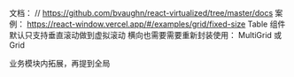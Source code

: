  文档： // https://github.com/bvaughn/react-virtualized/tree/master/docs
 案例： https://react-window.vercel.app/#/examples/grid/fixed-size
 Table 组件默认只支持垂直滚动做到虚拟滚动
 横向也需要需要重新封装使用： MultiGrid 或 Grid

 业务模块内拓展，再提到全局

